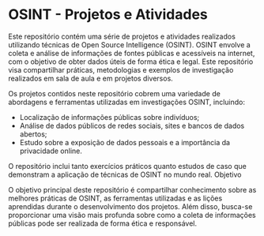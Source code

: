 # **OSINT - Projetos e Atividades**

Este repositório contém uma série de projetos e atividades realizados utilizando técnicas de Open Source Intelligence (OSINT). OSINT envolve a coleta e análise de informações de fontes públicas e acessíveis na internet, com o objetivo de obter dados úteis de forma ética e legal. Este repositório visa compartilhar práticas, metodologias e exemplos de investigação realizados em sala de aula e em projetos diversos.

Os projetos contidos neste repositório cobrem uma variedade de abordagens e ferramentas utilizadas em investigações OSINT, incluindo:

* Localização de informações públicas sobre indivíduos;
* Análise de dados públicos de redes sociais, sites e bancos de dados abertos;
* Estudo sobre a exposição de dados pessoais e a importância da privacidade online.

O repositório inclui tanto exercícios práticos quanto estudos de caso que demonstram a aplicação de técnicas de OSINT no mundo real.
Objetivo

O objetivo principal deste repositório é compartilhar conhecimento sobre as melhores práticas de OSINT, as ferramentas utilizadas e as lições aprendidas durante o desenvolvimento dos projetos. Além disso, busca-se proporcionar uma visão mais profunda sobre como a coleta de informações públicas pode ser realizada de forma ética e responsável.
